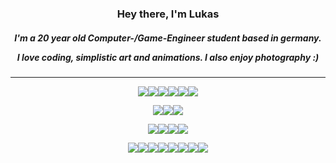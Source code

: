 
<h3 align="center">Hey there, I'm Lukas</h3>

<h5 align="center">
I'm a 20 year old Computer-/Game-Engineer student based in germany.
  
I love coding, simplistic art and animations. I also enjoy photography :)
</h5>

___

<div align="center">
  
![](https://img.shields.io/badge/Languages:-404D59?style=for-the-badge)![](https://img.shields.io/badge/C-00599C?style=for-the-badge&logo=c&logoColor=white)![](https://img.shields.io/badge/C%23-239120?style=for-the-badge&logo=c-sharp&logoColor=white)![](https://img.shields.io/badge/C%2B%2B-00599C?style=for-the-badge&logo=c%2B%2B&logoColor=white)![](https://img.shields.io/badge/Java-ED8B00?style=for-the-badge&logo=java&logoColor=white)![](https://img.shields.io/badge/LaTeX-47A141?style=for-the-badge&logo=LaTeX&logoColor=white)

</div>

<div align="center">

![](https://img.shields.io/badge/Game_Engines:-404D59?style=for-the-badge)![](https://img.shields.io/badge/Unity-100000?style=for-the-badge&logo=unity&logoColor=white)![](https://img.shields.io/badge/-Unreal%20Engine-313131?style=for-the-badge&logo=unreal-engine&logoColor=white)
  
</div>

<div align="center">
  
![](https://img.shields.io/badge/IDE's:-404D59?style=for-the-badge)![](https://img.shields.io/badge/Visual_Studio-5C2D91?style=for-the-badge&logo=visual%20studio&logoColor=white)![](https://img.shields.io/badge/IntelliJIDEA-000000.svg?style=for-the-badge&logo=intellij-idea&logoColor=white)![](https://img.shields.io/badge/Android_Studio-3DDC84?style=for-the-badge&logo=android-studio&logoColor=white)

</div>

<div align="center">
  
![](https://img.shields.io/badge/Art_Programms:-404D59?style=for-the-badge)![](https://img.shields.io/badge/Adobe%20after%20affects-CF96FD?style=for-the-badge&logo=Adobe%20after%20effects&logoColor=393665)![](https://img.shields.io/badge/Adobe%20Illustrator-FF9A00?style=for-the-badge&logo=adobe%20illustrator&logoColor=white)![](https://img.shields.io/badge/Adobe%20Photoshop-31A8FF?style=for-the-badge&logo=Adobe%20Photoshop&logoColor=black)![](https://img.shields.io/badge/Adobe%20XD-470137?style=for-the-badge&logo=Adobe%20XD&logoColor=#FF61F6)![](https://img.shields.io/badge/blender-%23F5792A.svg?style=for-the-badge&logo=blender&logoColor=white)![](https://img.shields.io/badge/gimp-5C5543?style=for-the-badge&logo=gimp&logoColor=white)![](https://img.shields.io/badge/Inkscape-000000?style=for-the-badge&logo=Inkscape&logoColor=white)

</div>
  
<!--
**its-nion/its-nion** is a ✨ _special_ ✨ repository because its `README.md` (this file) appears on your GitHub profile.

Here are some ideas to get you started:

- 🔭 I’m currently working on ...
- 🌱 I’m currently learning ...
- 👯 I’m looking to collaborate on ...
- 🤔 I’m looking for help with ...
- 💬 Ask me about ...
- 📫 How to reach me: ...
- 😄 Pronouns: ...
- ⚡ Fun fact: ...
-->
